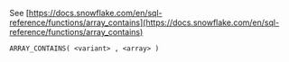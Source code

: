 See [https://docs.snowflake.com/en/sql-reference/functions/array_contains](https://docs.snowflake.com/en/sql-reference/functions/array_contains)
```
ARRAY_CONTAINS( <variant> , <array> )
```
